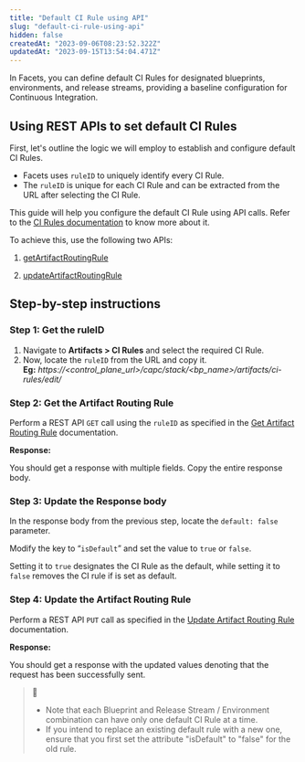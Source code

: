 ```yaml
---
title: "Default CI Rule using API"
slug: "default-ci-rule-using-api"
hidden: false
createdAt: "2023-09-06T08:23:52.322Z"
updatedAt: "2023-09-15T13:54:04.471Z"
---
```

In Facets, you can define default CI Rules for designated blueprints, environments, and release streams, providing a baseline configuration for Continuous Integration.

## Using REST APIs to set default CI Rules

First, let's outline the logic we will employ to establish and configure default CI Rules.

- Facets uses `ruleID` to uniquely identify every CI Rule.
- The `ruleID` is unique for each CI Rule and can be extracted from the URL after selecting the CI Rule.

This guide will help you configure the default CI Rule using API calls. Refer to the [CI Rules documentation](ref:ci-rules) to know more about it.

To achieve this, use the following two APIs:

1. [getArtifactRoutingRule](ref:get-artifact-routing-rule)

2. [updateArtifactRoutingRule](ref:update-artifact-routing-rule)

## Step-by-step instructions

### Step 1: Get the ruleID

1. Navigate to **Artifacts > CI Rules** and select the required CI Rule.
2. Now, locate the `ruleID` from the URL and copy it.  
   **Eg:** _https\://\<control_plane_url>/capc/stack/\<bp_name>/artifacts/ci-rules/edit/<ruleID>_

### Step 2: Get the Artifact Routing Rule

Perform a REST API `GET` call using the `ruleID` as specified in the [Get Artifact Routing Rule](ref:get-artifact-routing-rule) documentation.

**Response:**

You should get a response with multiple fields. Copy the entire response body. 

### Step 3: Update the Response body

In the response body from the previous step, locate the `default: false` parameter.

Modify the key to “`isDefault`” and set the value to `true` or `false`.

Setting it to `true` designates the CI Rule as the default, while setting it to `false` removes the CI rule if is set as default.

### Step 4: Update the Artifact Routing Rule

Perform a REST API `PUT` call as specified in the [Update Artifact Routing Rule](ref:update-artifact-routing-rule) documentation.

**Response:**

You should get a response with the updated values denoting that the request has been successfully sent.

> 📘 
> 
> - Note that each Blueprint and Release Stream / Environment combination can have only one default CI Rule at a time.
> - If you intend to replace an existing default rule with a new one, ensure that you first set the attribute "isDefault" to "false" for the old rule.